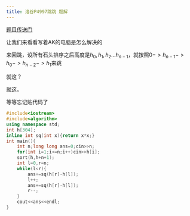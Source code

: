 ```yaml
---
title: 洛谷P4997跳跳 题解
---
```

[题目传送门](https://www.luogu.com.cn/problem/P4995)

让我们来看看写着AK的电脑是怎么解决的

来回跳，设所有石头排序之后高度是$h_0,h_1,h_2...h_{n-1}$，就按照$0->h_{n-1}->h_0->h_{n-2}->h_1$来跳

就这？

就这。

等等忘记贴代码了

```cpp
#include<iostream>
#include<algorithm>
using namespace std;
int h[304];
inline int sq(int x){return x*x;}
int main(){
	int n;long long ans=0;cin>>n;
	for(int i=1;i<=n;i++)cin>>h[i];
	sort(h,h+n+1);
	int l=0,r=n;
	while(l<r){
		ans+=sq(h[r]-h[l]);
		l++;
		ans+=sq(h[r]-h[l]);
		r--;
	}
	cout<<ans<<endl;
}
```
